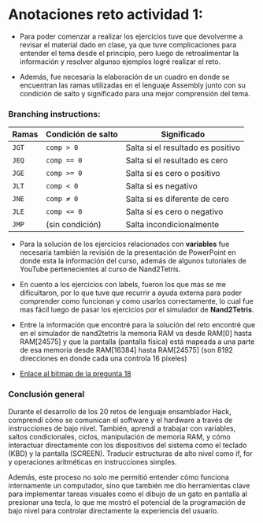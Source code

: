# Anotaciones reto actividad 1:

- Para poder comenzar a realizar los ejercicios tuve que devolverme a revisar el material dado en clase, ya que tuve complicaciones para entender el tema desde el principio, pero luego de retroalimentar la información y resolver algunso ejemplos logré realizar el reto.

- Además, fue necesaria la elaboración de un cuadro en donde se encuentran las ramas utilizadas en el lenguaje Assembly junto con su condición de salto y significado para una mejor comprensión del tema.

### Branching instructions:

|    Ramas    |  Condición de salto  |            Significado            |
|-------------|-----------------------|-----------------------------------|
|    `JGT`    |       `comp > 0`      | Salta si el resultado es positivo |
|    `JEQ`    |      `comp == 0`      |   Salta si el resultado es cero   |
|    `JGE`    |      `comp >= 0`      |    Salta si es cero o positivo    |
|    `JLT`    |       `comp < 0`      |       Salta si es negativo        |
|    `JNE`    |       `comp ≠ 0`      |   Salta si es diferente de cero   |
|    `JLE`    |      `comp <= 0`      |    Salta si es cero o negativo    |
|    `JMP`    |    (sin condición)    |     Salta incondicionalmente      |

- Para la solución de los ejercicios relacionados con **variables** fue necesaria también la revisión de la presentación de PowerPoint en donde esta la información del curso, además de algunos tutoriales de YouTube pertenecientes al curso de Nand2Tetris.

- En cuento a los ejercicios con labels, fueron los que mas se me dificultaron, por lo que tuve que recurrir a ayuda externa para poder comprender como funcionan y como usarlos correctamente, lo cual fue mas fácil luego de pasar los ejercicios por el simulador de **Nand2Tetris**.

- Entre la información que encontré para la solución del reto encontré que en el simulador de nand2tetris la memoria RAM va desde RAM[0] hasta RAM[24575] y que la pantalla (pantalla física) está mapeada a una parte de esa memoria desde RAM[16384] hasta RAM[24575] (son 8192 direcciones en donde cada una controla 16 píxeles)

- [Enlace al bitmap de la pregunta 18](https://nand2tetris.github.io/web-ide/bitmap)

### Conclusión general

Durante el desarrollo de los 20 retos de lenguaje ensamblador Hack, comprendí cómo se comunican el software y el hardware a través de instrucciones de bajo nivel. También, aprendí a trabajar con variables, saltos condicionales, ciclos, manipulación de memoria RAM, y cómo interactuar directamente con los dispositivos del sistema como el teclado (KBD) y la pantalla (SCREEN). Traducir estructuras de alto nivel como if, for y operaciones aritméticas en instrucciones simples.

Además, este proceso no solo me permitió entender cómo funciona internamente un computador, sino que también me dio herramientas clave para implementar tareas visuales como el dibujo de un gato en pantalla al presionar una tecla, lo que me mostró el potencial de la programación de bajo nivel para controlar directamente la experiencia del usuario.
